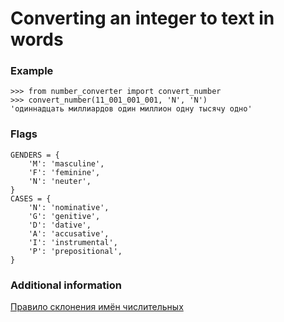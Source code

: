 # Converting an integer to text in words

### Example
```
>>> from number_converter import convert_number
>>> convert_number(11_001_001_001, 'N', 'N')
'одиннадцать миллиардов один миллион одну тысячу одно'
```

### Flags
```
GENDERS = {
    'M': 'masculine',
    'F': 'feminine',
    'N': 'neuter',
}
CASES = {
    'N': 'nominative',
    'G': 'genitive',
    'D': 'dative',
    'A': 'accusative',
    'I': 'instrumental',
    'P': 'prepositional',
}
```

### Additional information
[Правило склонения имён числительных](https://www.yaklass.ru/p/russky-yazik/10-klass/razdel-morfologii-samostoiatelnye-chasti-rechi-10908/imia-chislitelnoe-10921/re-89c70ea5-6547-4cae-8da9-c2e4bd3a5ee8)